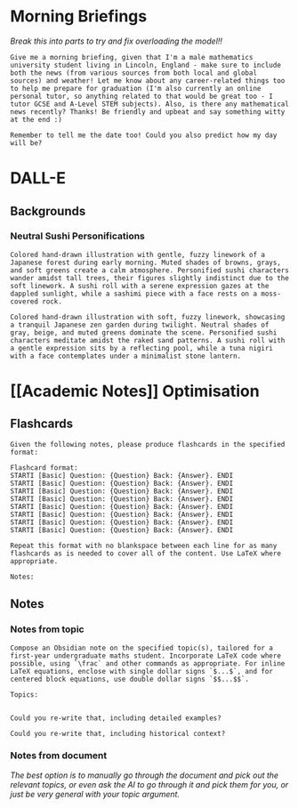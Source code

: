 # Morning Briefings
*Break this into parts to try and fix overloading the model!!*
```
Give me a morning briefing, given that I'm a male mathematics university student living in Lincoln, England - make sure to include both the news (from various sources from both local and global sources) and weather! Let me know about any career-related things too to help me prepare for graduation (I'm also currently an online personal tutor, so anything related to that would be great too - I tutor GCSE and A-Level STEM subjects). Also, is there any mathematical news recently? Thanks! Be friendly and upbeat and say something witty at the end :)

Remember to tell me the date too! Could you also predict how my day will be?
```
# DALL-E
## Backgrounds
### Neutral Sushi Personifications
```
Colored hand-drawn illustration with gentle, fuzzy linework of a Japanese forest during early morning. Muted shades of browns, grays, and soft greens create a calm atmosphere. Personified sushi characters wander amidst tall trees, their figures slightly indistinct due to the soft linework. A sushi roll with a serene expression gazes at the dappled sunlight, while a sashimi piece with a face rests on a moss-covered rock.
```

```
Colored hand-drawn illustration with soft, fuzzy linework, showcasing a tranquil Japanese zen garden during twilight. Neutral shades of gray, beige, and muted greens dominate the scene. Personified sushi characters meditate amidst the raked sand patterns. A sushi roll with a gentle expression sits by a reflecting pool, while a tuna nigiri with a face contemplates under a minimalist stone lantern.
```
# [[Academic Notes]] Optimisation
## Flashcards
```
Given the following notes, please produce flashcards in the specified format:

Flashcard format:
STARTI [Basic] Question: {Question} Back: {Answer}. ENDI
STARTI [Basic] Question: {Question} Back: {Answer}. ENDI
STARTI [Basic] Question: {Question} Back: {Answer}. ENDI
STARTI [Basic] Question: {Question} Back: {Answer}. ENDI
STARTI [Basic] Question: {Question} Back: {Answer}. ENDI
STARTI [Basic] Question: {Question} Back: {Answer}. ENDI
STARTI [Basic] Question: {Question} Back: {Answer}. ENDI
STARTI [Basic] Question: {Question} Back: {Answer}. ENDI

Repeat this format with no blankspace between each line for as many flashcards as is needed to cover all of the content. Use LaTeX where appropriate.

Notes:

```
## Notes
### Notes from topic
```
Compose an Obsidian note on the specified topic(s), tailored for a first-year undergraduate maths student. Incorporate LaTeX code where possible, using `\frac` and other commands as appropriate. For inline LaTeX equations, enclose with single dollar signs `$...$`, and for centered block equations, use double dollar signs `$$...$$`.

Topics:


```

```
Could you re-write that, including detailed examples?
```

```
Could you re-write that, including historical context?
```
### Notes from document
*The best option is to manually go through the document and pick out the relevant topics, or even ask the AI to go through it and pick them for you, or just be very general with your topic argument.*